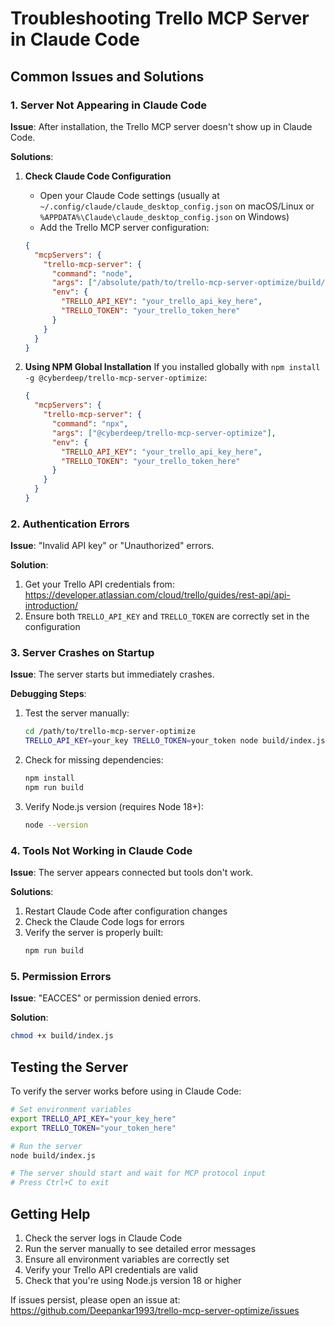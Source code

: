 # Troubleshooting Trello MCP Server in Claude Code

## Common Issues and Solutions

### 1. Server Not Appearing in Claude Code

**Issue**: After installation, the Trello MCP server doesn't show up in Claude Code.

**Solutions**:

1. **Check Claude Code Configuration**
   - Open your Claude Code settings (usually at `~/.config/claude/claude_desktop_config.json` on macOS/Linux or `%APPDATA%\Claude\claude_desktop_config.json` on Windows)
   - Add the Trello MCP server configuration:

   ```json
   {
     "mcpServers": {
       "trello-mcp-server": {
         "command": "node",
         "args": ["/absolute/path/to/trello-mcp-server-optimize/build/index.js"],
         "env": {
           "TRELLO_API_KEY": "your_trello_api_key_here",
           "TRELLO_TOKEN": "your_trello_token_here"
         }
       }
     }
   }
   ```

2. **Using NPM Global Installation**
   If you installed globally with `npm install -g @cyberdeep/trello-mcp-server-optimize`:
   
   ```json
   {
     "mcpServers": {
       "trello-mcp-server": {
         "command": "npx",
         "args": ["@cyberdeep/trello-mcp-server-optimize"],
         "env": {
           "TRELLO_API_KEY": "your_trello_api_key_here",
           "TRELLO_TOKEN": "your_trello_token_here"
         }
       }
     }
   }
   ```

### 2. Authentication Errors

**Issue**: "Invalid API key" or "Unauthorized" errors.

**Solution**:
1. Get your Trello API credentials from: https://developer.atlassian.com/cloud/trello/guides/rest-api/api-introduction/
2. Ensure both `TRELLO_API_KEY` and `TRELLO_TOKEN` are correctly set in the configuration

### 3. Server Crashes on Startup

**Issue**: The server starts but immediately crashes.

**Debugging Steps**:
1. Test the server manually:
   ```bash
   cd /path/to/trello-mcp-server-optimize
   TRELLO_API_KEY=your_key TRELLO_TOKEN=your_token node build/index.js
   ```

2. Check for missing dependencies:
   ```bash
   npm install
   npm run build
   ```

3. Verify Node.js version (requires Node 18+):
   ```bash
   node --version
   ```

### 4. Tools Not Working in Claude Code

**Issue**: The server appears connected but tools don't work.

**Solutions**:
1. Restart Claude Code after configuration changes
2. Check the Claude Code logs for errors
3. Verify the server is properly built:
   ```bash
   npm run build
   ```

### 5. Permission Errors

**Issue**: "EACCES" or permission denied errors.

**Solution**:
```bash
chmod +x build/index.js
```

## Testing the Server

To verify the server works before using in Claude Code:

```bash
# Set environment variables
export TRELLO_API_KEY="your_key_here"
export TRELLO_TOKEN="your_token_here"

# Run the server
node build/index.js

# The server should start and wait for MCP protocol input
# Press Ctrl+C to exit
```

## Getting Help

1. Check the server logs in Claude Code
2. Run the server manually to see detailed error messages
3. Ensure all environment variables are correctly set
4. Verify your Trello API credentials are valid
5. Check that you're using Node.js version 18 or higher

If issues persist, please open an issue at: https://github.com/Deepankar1993/trello-mcp-server-optimize/issues